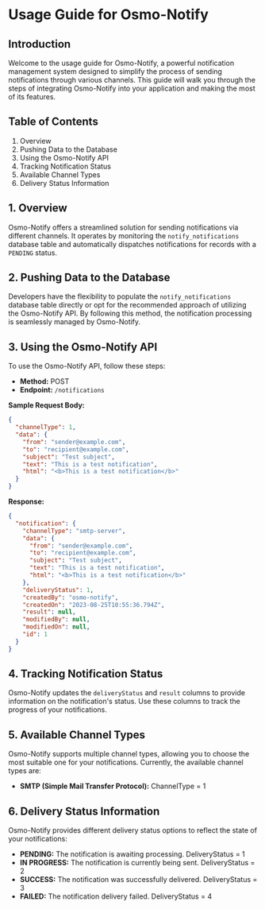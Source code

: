 # Usage Guide for Osmo-Notify

## Introduction

Welcome to the usage guide for Osmo-Notify, a powerful notification management system designed to simplify the process of sending notifications through various channels. This guide will walk you through the steps of integrating Osmo-Notify into your application and making the most of its features.

## Table of Contents

1. Overview
2. Pushing Data to the Database
3. Using the Osmo-Notify API
4. Tracking Notification Status
5. Available Channel Types
6. Delivery Status Information

## 1. Overview

Osmo-Notify offers a streamlined solution for sending notifications via different channels. It operates by monitoring the `notify_notifications` database table and automatically dispatches notifications for records with a `PENDING` status.

## 2. Pushing Data to the Database

Developers have the flexibility to populate the `notify_notifications` database table directly or opt for the recommended approach of utilizing the Osmo-Notify API. By following this method, the notification processing is seamlessly managed by Osmo-Notify.

## 3. Using the Osmo-Notify API

To use the Osmo-Notify API, follow these steps:

- **Method:** POST
- **Endpoint:** `/notifications`

**Sample Request Body:**
```json
{
  "channelType": 1,
  "data": {
    "from": "sender@example.com",
    "to": "recipient@example.com",
    "subject": "Test subject",
    "text": "This is a test notification",
    "html": "<b>This is a test notification</b>"
  }
}
```

**Response:**
```json
{
  "notification": {
    "channelType": "smtp-server",
    "data": {
      "from": "sender@example.com",
      "to": "recipient@example.com",
      "subject": "Test subject",
      "text": "This is a test notification",
      "html": "<b>This is a test notification</b>"
    },
    "deliveryStatus": 1,
    "createdBy": "osmo-notify",
    "createdOn": "2023-08-25T10:55:36.794Z",
    "result": null,
    "modifiedBy": null,
    "modifiedOn": null,
    "id": 1
  }
}
```

## 4. Tracking Notification Status

Osmo-Notify updates the `deliveryStatus` and `result` columns to provide information on the notification's status. Use these columns to track the progress of your notifications.

## 5. Available Channel Types

Osmo-Notify supports multiple channel types, allowing you to choose the most suitable one for your notifications. Currently, the available channel types are:

- **SMTP (Simple Mail Transfer Protocol):** ChannelType = 1

## 6. Delivery Status Information

Osmo-Notify provides different delivery status options to reflect the state of your notifications:

- **PENDING:** The notification is awaiting processing. DeliveryStatus = 1
- **IN PROGRESS:** The notification is currently being sent. DeliveryStatus = 2
- **SUCCESS:** The notification was successfully delivered. DeliveryStatus = 3
- **FAILED:** The notification delivery failed. DeliveryStatus = 4